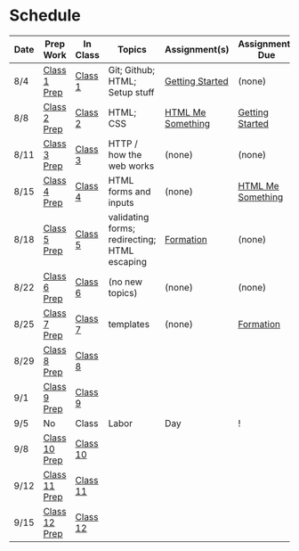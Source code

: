 # Schedule

Date | Prep Work | In Class | Topics | Assignment(s) | Assignments Due
-----|-----------|----------|--------|---------------|----------------
8/4 | [Class 1 Prep](./class1-prep) | [Class 1](./class1) | Git; Github; HTML; Setup stuff | [Getting Started][getting-started] | (none)
8/8 | [Class 2 Prep](./class2-prep) | [Class 2](./class2) | HTML; CSS | [HTML Me Something][html-me-something] | [Getting Started][getting-started]
8/11 | [Class 3 Prep](./class3-prep) | [Class 3](./class3) | HTTP / how the web works | (none) | (none)
8/15 | [Class 4 Prep](./class4-prep) | [Class 4](./class4) | HTML forms and inputs | (none) | [HTML Me Something][html-me-something] |
8/18 | [Class 5 Prep](./class5-prep) | [Class 5](./class5) | validating forms; redirecting; HTML escaping | [Formation][formation] | (none) |
8/22 | [Class 6 Prep](./class6-prep) | [Class 6](./class6) | (no new topics) | (none) | (none) |
8/25 | [Class 7 Prep](./class7-prep) | [Class 7](./class7) | templates | (none) | [Formation][formation] |
8/29 | [Class 8 Prep](./class8-prep) | [Class 8](./class8) | | | |
9/1 | [Class 9 Prep](./class9-prep) | [Class 9](./class9) | | | |
9/5 | No | Class | Labor | Day | ! |
9/8 | [Class 10 Prep](./class10-prep) | [Class 10](./class10) | | | |
9/12 | [Class 11 Prep](./class11-prep) | [Class 11](./class11) | | | |
9/15 | [Class 12 Prep](./class12-prep) | [Class 12](./class12) | | | |

[getting-started]: ../assignments/getting-started
[html-me-something]: ../assignments/html-me-something
[formation]: ../assignments/formation
